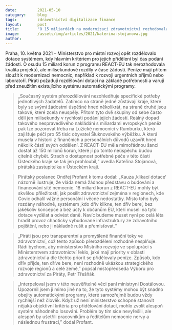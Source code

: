 ```yaml
---
date:         2021-05-10
category:     blog
tags:         zdravotnictví digitalizace finance
layout:       post
title:        "O 15 miliardách na modernizaci zdravotnictví rozhodovala rychlost kliknutí. Piráti žádají nápravu"
image:        /assets/img/articles/2021/katerina-stojanova.jpg
author:       
---
```

 
 

Praha, 10. května 2021 – Ministerstvo pro místní rozvoj opět rozdělovalo dotace systémem, kdy hlavním kritériem pro jejich přidělení byl čas podání žádosti. O osudu 15 miliard korun z programu REACT-EU tak nerozhodovala kvalita projektů, ale milisekundové rozdíly v čase žádosti. Peníze mají přitom sloužit k modernizaci nemocnic, například k rozvoji urgentních příjmů nebo laboratoří. Piráti požadují rozdělování dotací na základě potřebnosti a varují před zneužitím existujícího systému automatickými programy.

> „Současný systém přerozdělování nezohledňuje specifické potřeby jednotlivých žadatelů. Zatímco na straně jedné zůstávají kraje, které byly se svými žádostmi úspěšné hned několikrát, na straně druhé jsou takové, které zcela neuspěly. Přitom tyto dvě skupiny od sebe často dělí jen milisekundy v rychlosti podání jejich žádostí. Reálný dopad takového nespravedlivého nakládání s miliardami evropských peněz pak lze pozorovat třeba na Lužické nemocnici v Rumburku, která zajišťuje péči pro 55 tisíc obyvatel Šluknovského výběžku. A která musela v historii z finančních a personálních důvodů uzavřít hned několik částí svých oddělení. Z REACT-EU měla mimořádnou šanci dostat až 150 milionů korun, které jí po tomto neúspěchu budou citelně chybět. Strach o dostupnost potřebné péče v této části Ústeckého kraje se tak jen prohloubil,“ uvedla Kateřina Stojanová, pirátská zastupitelka v Ústeckém kraji.
 
> Pirátský poslanec Ondřej Profant k tomu dodal: „Kauza ‚klikací dotace‘ názorně ilustruje, že vláda nemá žádnou představu o budování a financování sítě nemocnic. 18 miliard korun z REACT-EU mohly být skvělou příležitostí, jak posílit zdravotnictví zejména v regionech, kde Covic odhalil vážné personální i věcné nedostatky. Místo toho byly rozdány náhodně, systémem ‚kdo dřív klikne, ten dřív bere‘, bez jakékoliv koncepce a bez úcty k občanům EU, kteří museli na tyto dotace vydělat a odvést daně. Navíc budeme muset nyní po celá léta hradit provoz chaoticky vybudované infrastruktury ze zdravotního pojištění, nebo ji nákladně rušit a přemisťovat.“

> „Piráti jsou pro transparentní a promyšlené finanční toky ve zdravotnictví, což tento způsob přerozdělení rozhodně nesplňuje. Rádi bychom, aby ministerstvo Místního rozvoje ve spolupráci s Ministerstvem zdravotnictví řeklo, jaké mají priority v oblasti zdravotnictví a dle těchto priorit se přidělovaly peníze. Způsob, kdo dřív přijde, ten dříve bere, není rozhodně ukázkou strategického rozvoje regionů a celé země,” popsal místopředseda Výboru pro zdravotnictví za Piráty, Petr Třešňák.

> „Interpeloval jsem v této neuvěřitelné věci paní ministryni Dostálovou. Upozornil jsem ji mimo jiné na to, že tyto systémy mohou být snadno obejity automatickými programy, které samozřejmě budou vždy rychlejší než člověk. Když už není ministerstvo schopné stanovit nějaká objektivní kritéria pro přidělování dotací, mohlo zvolit alespoň systém náhodného losování. Problém by tím sice nevyřešili, ale alespoň by ušetřili pracovníkům a ředitelům nemocnic nervy a následnou frustraci,” dodal Profant.
